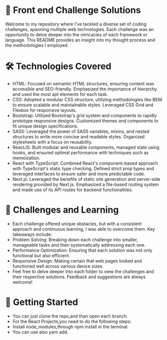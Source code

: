# 🚀 Front end Challenge Solutions
Welcome to my repository where I've tackled a diverse set of coding challenges, spanning multiple web technologies. Each challenge was an opportunity to delve deeper into the intricacies of each framework or language. This README provides an insight into my thought process and the methodologies I employed.


# 🛠 Technologies Covered
* HTML: Focused on semantic HTML structures, ensuring content was accessible and SEO-friendly. Emphasized the importance of hierarchy and used the most apt elements for each task.
* CSS: Adopted a modular CSS structure, utilizing methodologies like BEM to ensure scalable and maintainable styles. Leveraged CSS Grid and Flexbox for responsive layouts.
* Bootstrap: Utilized Bootstrap's grid system and components to rapidly prototype responsive designs. Customized themes and components to fit unique design specifications.
* SASS: Leveraged the power of SASS variables, mixins, and nested structures to write more concise and readable styles. Organized stylesheets with a focus on reusability.
* ReactJS: Built modular and reusable components, managed state using hooks, and ensured optimal performance with techniques such as memoization.
* React with TypeScript: Combined React's component-based approach with TypeScript's static type checking. Defined strict prop types and leveraged interfaces to ensure safer and more predictable code.
* Next.js: Leveraged the benefits of static site generation and server-side rendering provided by Next.js. Emphasized a file-based routing system and made use of its API routes for backend functionalities.
# 🧠 Challenges and Learning
* Each challenge offered unique obstacles, but with a consistent approach and continuous learning, I was able to overcome them. Key takeaways include:
* Problem Solving: Breaking down each challenge into smaller, manageable tasks and then systematically addressing each one.
* Performance Optimization: Ensuring that each solution was not only functional but also efficient.
* Responsive Design: Making certain that web pages looked and functioned well across various device sizes.
* Feel free to delve deeper into each folder to view the challenges and their respective solutions. Feedback and suggestions are always welcome!
# 🚀 Getting Started
* You can just clone the repo,and than open each branch.
* For the React Projects,you need to do the following steps:
* Install node_modules,through npm install in the terminal.
* You can use also yarn add.


